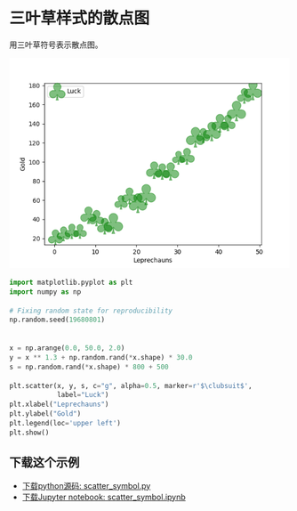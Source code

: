 # 三叶草样式的散点图

用三叶草符号表示散点图。

![三叶草样式的散点图示例](/static/images/gallery/sphx_glr_scatter_symbol_001.png)

```python
import matplotlib.pyplot as plt
import numpy as np

# Fixing random state for reproducibility
np.random.seed(19680801)


x = np.arange(0.0, 50.0, 2.0)
y = x ** 1.3 + np.random.rand(*x.shape) * 30.0
s = np.random.rand(*x.shape) * 800 + 500

plt.scatter(x, y, s, c="g", alpha=0.5, marker=r'$\clubsuit$',
            label="Luck")
plt.xlabel("Leprechauns")
plt.ylabel("Gold")
plt.legend(loc='upper left')
plt.show()
```

## 下载这个示例

- [下载python源码: scatter_symbol.py](https://matplotlib.org/_downloads/scatter_symbol.py)
- [下载Jupyter notebook: scatter_symbol.ipynb](https://matplotlib.org/_downloads/scatter_symbol.ipynb)